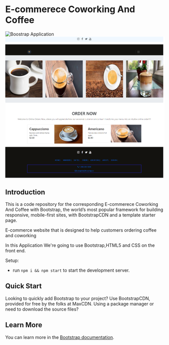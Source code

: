 # E-commerece Coworking And Coffee

![Boostrap Application](./READmeImg/homescreen.png) ![Bootstrap Application](./READmeImg/coffeescreen.png)

## Introduction

This is a code repository for the corresponding E-commerece Coworking And Coffee with Bootstrap, the world’s most popular framework for building responsive, mobile-first sites, with BootstrapCDN and a template starter page.

E-commerce website that is designed to help customers ordering coffee and coworking

In this Application We're going to use Bootstrap,HTML5 and CSS on the front end.



Setup:

- run `npm i && npm start` to start the development server.

## Quick Start

Looking to quickly add Bootstrap to your project? Use BootstrapCDN, provided for free by the folks at MaxCDN. Using a package manager or need to download the source files?

## Learn More

You can learn more in the [Bootstrap documentation](https://getbootstrap.com/docs/4.0/getting-started/introduction/).
